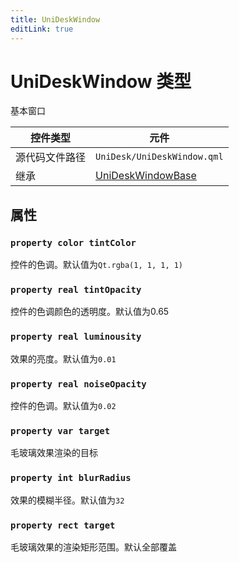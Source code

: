 ```yaml
---
title: UniDeskWindow
editLink: true
---
```


# UniDeskWindow 类型
基本窗口

| 控件类型    | 元件                                             |
| ------- | ---------------------------------------------- |
| 源代码文件路径 | `UniDesk/UniDeskWindow.qml`                    |
| 继承      | [UniDeskWindowBase](./bases/UniDeskWindowBase) |
## 属性

### `property color tintColor`
控件的色调。默认值为`Qt.rgba(1, 1, 1, 1)`
### `property real tintOpacity`
控件的色调颜色的透明度。默认值为0.65
### `property real luminousity`
效果的亮度。默认值为`0.01`
### `property real noiseOpacity`
控件的色调。默认值为`0.02`
### `property var target`
毛玻璃效果渲染的目标
### `property int blurRadius`
效果的模糊半径。默认值为`32`
### `property rect target`
毛玻璃效果的渲染矩形范围。默认全部覆盖
